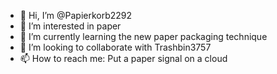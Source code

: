 - 👋 Hi, I’m @Papierkorb2292
- 👀 I’m interested in paper
- 🌱 I’m currently learning the new paper packaging technique
- 💞️ I’m looking to collaborate with Trashbin3757
- 📫 How to reach me: Put a paper signal on a cloud

<!---
Papierkorb2292/Papierkorb2292 is a ✨ special ✨ repository because its `README.md` (this file) appears on your GitHub profile.
You can click the Preview link to take a look at your changes.
--->
